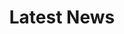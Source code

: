 ---
title: "Latest News"
draft: false
description: "This is meta description"
page_header_bg: "images/bg/section-bg5.jpg"
---